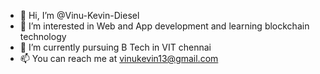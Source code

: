 - 👋 Hi, I’m @Vinu-Kevin-Diesel
- 👀 I’m interested in Web and App development and learning blockchain technology
- 🌱 I’m currently pursuing B Tech in VIT chennai
- 📫 You can reach me at vinukevin13@gmail.com 


